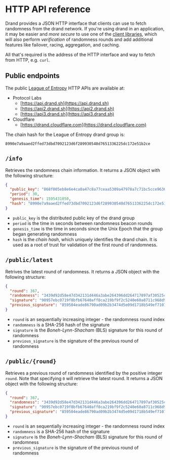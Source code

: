 # HTTP API reference

Drand provides a JSON HTTP interface that clients can use to fetch randomness from the drand network. If you're using drand in an application, it may be easier and _more secure_ to use one of the [client libraries](/developer/clients/), which will also perform _verification_ of randomness rounds and add additional features like failover, racing, aggregation, and caching.

All that's required is the address of the HTTP interface and way to fetch from HTTP, e.g. `curl`.

## Public endpoints

The public [League of Entropy](https://blog.cloudflare.com/league-of-entropy/) HTTP APIs are available at:

- Protocol Labs
    - [https://api.drand.sh](https://api.drand.sh)
    - [https://api2.drand.sh](https://api2.drand.sh)
    - [https://api3.drand.sh](https://api3.drand.sh)
- Cloudflare
    - [https://drand.cloudflare.com](https://drand.cloudflare.com)

The chain hash for the League of Entropy drand group is:

```
8990e7a9aaed2ffed73dbd7092123d6f289930540d7651336225dc172e51b2ce
```

## `/info`

Retrieves the randomness chain information. It returns a JSON object with the following structure:

```json
{
  "public_key": "868f005eb8e6e4ca0a47c8a77ceaa5309a47978a7c71bc5cce96366b5d7a569937c529eeda66c7293784a9402801af31",
  "period": 30,
  "genesis_time": 1595431050,
  "hash": "8990e7a9aaed2ffed73dbd7092123d6f289930540d7651336225dc172e51b2ce"
}
```

- `public_key` is the distributed public key of the drand group
- `period` is the time in seconds between randomness beacon rounds
- `genesis_time` is the time in seconds since the Unix Epoch that the group began generating randomness
- `hash` is the _chain hash_, which uniquely identifies the drand chain. It is used as a root of trust for validation of the first round of randomness.

## `/public/latest`

Retrives the latest round of randomness. It returns a JSON object with the following structure:

```json
{
  "round": 367,
  "randomness": "3439d92d58e47d342131d446a3abe264396dd264717897af30525c98408c834f",
  "signature": "90957ebc0719f8bfb67640aff8ca219bf9f2c5240e60a8711c968d93370d38f87b38ed234a8c63863eb81f234efce55b047478848c0de025527b3d3476dfe860632c1b799550de50a6b9540463e9fb66c8016b89c04a9f52dabdc988e69463c1",
  "previous_signature": "859504eade86790ad09b2b3474d5e09d1718b549ef7107d7bbd18f5e221765ce8252d7db02664c1f6b20f40c6e8e138704d2acfeb6c5abcc14c77e3a842b2f84515e7366248ca37b1460d23b4f98493c246fbb02851f2a43a710c968a349f8d6"
}
```

- `round` is an sequentially increasing integer - the randomness round index
- `randomness` is a SHA-256 hash of the signature
- `signature` is the _Boneh-Lynn-Shacham_ (BLS) signature for this round of randomness
- `previous_signature` is the signature of the previous round of randomness

## `/public/{round}`

Retrieves a previous round of randomness identified by the positive integer `round`. Note that specifying `0` will retrieve the latest round. It returns a JSON object with the following structure:

```json
{
  "round": 367,
  "randomness": "3439d92d58e47d342131d446a3abe264396dd264717897af30525c98408c834f",
  "signature": "90957ebc0719f8bfb67640aff8ca219bf9f2c5240e60a8711c968d93370d38f87b38ed234a8c63863eb81f234efce55b047478848c0de025527b3d3476dfe860632c1b799550de50a6b9540463e9fb66c8016b89c04a9f52dabdc988e69463c1",
  "previous_signature": "859504eade86790ad09b2b3474d5e09d1718b549ef7107d7bbd18f5e221765ce8252d7db02664c1f6b20f40c6e8e138704d2acfeb6c5abcc14c77e3a842b2f84515e7366248ca37b1460d23b4f98493c246fbb02851f2a43a710c968a349f8d6"
}
```

- `round` is an sequentially increasing integer - the randomness round index
- `randomness` is a SHA-256 hash of the signature
- `signature` is the _Boneh-Lynn-Shacham_ (BLS) signature for this round of randomness
- `previous_signature` is the signature of the previous round of randomness
